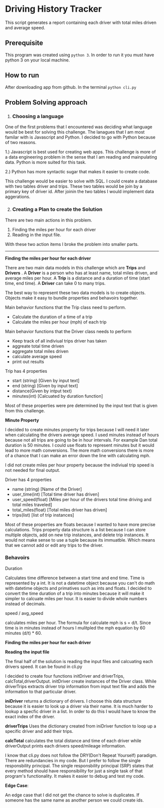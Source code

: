 # Driving History Tracker

This script generates a report containing each driver with total miles driven and average speed. 

## Prerequisite
This program was created using `python 3`.  In order to run it you must have python 3 on your local machine.

## How to run
After downloading app from github.
In the terminal `python cli.py`

## Problem Solving approach

1. ### Choosing a language

One of the first problems that I encountered was deciding what language would be best for solving this challenge. The lanagues that I am most familar with is Javascript and Python. I decided to go with Python because of two reasons.

 1.) Javascript is best used for creating web apps. This challenge is more of a data engineering problem in the sense that I am reading and mainpulating data. Python is more suited for this task.
 
2.) Python has more syntactic sugar that makes it easier to create code.

This challenge would be easier to solve with SQL. I could create a database with two tables driver and trips. These two tables would be join by a primary key of driver id. After joinin the two tables I would implement data aggerations.

2. ### Creating a Plan to create the Solution 

There are two main actions in this problem.

1. Finding the miles per hour for each driver
2. Reading in the input file.

With these two action items I broke the problem into smaller parts.

-------------
**Finding the miles per hour for each driver**

There are two main data models in this challenge which are **Trips** and **Drivers** .
A **Driver** is a person who has at least name, total miles driven, and average miles per hour. 
A **Trip** is a distance and a duration of time (start time, end time).
A **Driver** can take 0 to many trips. 

The best way to represent these two data models is to create objects. Objects make it easy to bundle properties and behavoirs together.



Main behavior functions that the Trip class need to perform.

- Calculate the duration of a time of a trip
- Calculate the miles per hour (mph) of each trip



Main behavior functions that the Driver class needs to perform

- Keep track of all indiviual trips driver has taken
- aggreate total time driven
- aggregate total miles driven
- calculate average speed
- print out results


Trip has 4 properties

- start (string) [Given by input text]
- end (string) [Given by input text]
- distance(Given by intput text)
- minutes(int) [Calcuated by duration function]

Most of these properties were pre determined by the input text that is given from this challenge.

**Minute Property**

I decided to create minutes property for trips because I will need it later when calculating the drivers average speed. 
I used minutes instead of hours because not all trips are going to be in hour intervals. For example Dan total duration is 50 minutes. I could use floats to represent minutes but it would lead to more math conversions. The more math conversions there is more of a chance that I can make an error down the line with calculating mph.  


I did not create miles per hour property because the indiviual trip speed is not needed for final output.


Driver has 4 properties

- name (string) [Name of the Driver]
- user_time(int) [Total time driver has driven]
- user_speed(float) [Miles per hour of the drivers total time driving and total miles traveled]
- total_miles(float) [Total miles driver has driven]
- trips(list) [list of trip instances]

Most of these properties are floats because I wanted to have more precise calculations.
Trips property data structure is a list because I can store multiple objects, add on new trip instances, and delete trip instances. It would not make sense to use a tuple because its immuatble. Which means that we cannot add or edit any trips to the driver. 

### Behavoirs

Duration 

Calculates time difference between a start time and end time. Time is represented by a int. It is not a datetime object because you can't do math with datetime objects and primatives such as ints and floats. I decided to convert the time duration of a trip into minutes because it will make it simpler to calcuate miles per hour. It is easier to divide whole numbers instead of decimals.

speed / avg_speed

calculates miles per hour. The formula for calculate mph is s = d/t. Since time is in minutes instead of hours I mulitpled the mph equation by 60 minutes (d/t) * 60.



**Finding the miles per hour for each driver**

**Reading the input file**

The final half of the solution is reading the input files and calcuating each drivers speed. It can be found in cli.py

I decided to create four functions initDriver and driverTrips, calcTotal,driverOutput. 
initDriver create instances of the Driver class. While driverTrips extracts driver trip information from input text file and adds the information to that particular driver.

**iniDriver** returns a dictionary of drivers. I choose this data structure because it is easier to look up a driver via their name. It is much harder to lookup a specfic driver in a list. In order to do this I would have to know the exact index of the driver.

**driverTrips**
Uses the dictionary created from iniDriver function to loop up a specific driver and add their trips.

**calcTotal** calculates the total distance and time of each driver while driverOutput prints each drivers speed/mileage information.

I know that cli.py does not follow the DRY(Don't Repeat Yourself) paradigm. There are redundancies in my code. But I prefer to follow the single responsbility principal. The single responsbility principal (SRP) states that every method  should have responsibility for just a single task of that program's functionality. It makes it easier to debug and test my code.


**Edge Case**:

An edge case that I did not get the chance to solve is duplicates. If someone has the same name as another person we could create ids. 
